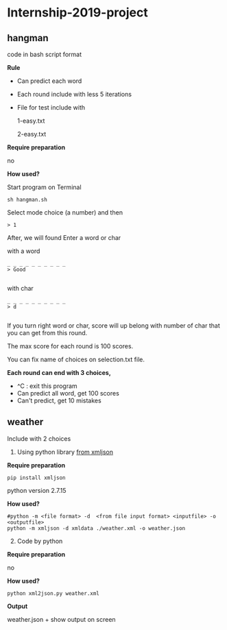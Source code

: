 # Internship-2019-project

## hangman

code in bash script format

**Rule**
  - Can predict each word 
  - Each round include with less 5 iterations
  - File for test include with
  
    1-easy.txt
    
    2-easy.txt
 
**Require preparation**

  no

**How used?**

Start program on Terminal
```
sh hangman.sh
```
Select mode choice (a number) and then <Enter>
```
> 1
```
After, we will found <hint>
Enter a word or char 
  
with a word

```
_ _ _ _ _ _ _ _ _ _ 
> Good
 
```
with char

```
_ _ _ _ _ _ _ _ _ _ 
> d
 
```

If you turn right word or char, score will up belong with number of char that you can get from this round.

The max score for each round is 100 scores.

You can fix name of choices on selection.txt file.

**Each round can end with 3 choices,**
  - ^C : exit this program 
  - Can predict all word, get 100 scores
  - Can't predict, get 10 mistakes

## weather

Include with 2 choices

1. Using python library [from xmljson](https://pypi.org/project/xmljson/)


  **Require preparation**

```
pip install xmljson
```

python version 2.7.15

  **How used?**


```
#python -m <file format> -d  <from file input format> <inputfile> -o <outputfile>
python -m xmljson -d xmldata ./weather.xml -o weather.json
```

2. Code by python

  **Require preparation**
  
  no

  **How used?**
  
  ```
  python xml2json.py weather.xml
  ```
  
  **Output**
  
  weather.json + show output on screen


